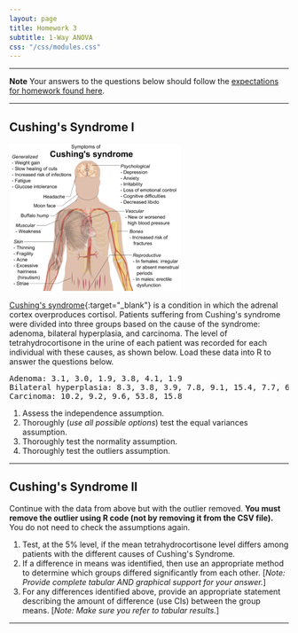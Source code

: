 ```yaml
---
layout: page
title: Homework 3
subtitle: 1-Way ANOVA
css: "/css/modules.css"
---
```


----

<div class="alert alert-warning">
  <strong>Note</strong> Your answers to the questions below should follow the <a href="../../resources/hwformat" target="_blank">expectations for homework found here</a>.
</div>

----

## Cushing's Syndrome I
<img src="../zimgs/cushings-syndrome.png" alt="Cushings Syndrome" class="img-right">

[Cushing's syndrome](http://www.mayoclinic.org/diseases-conditions/cushing-syndrome/home/ovc-20197169){:target="_blank"} is a condition in which the adrenal cortex overproduces cortisol. Patients suffering from Cushing's syndrome were divided into three groups based on the cause of the syndrome: adenoma, bilateral hyperplasia, and carcinoma. The level of tetrahydrocortisone in the urine of each patient was recorded for each individual with these causes, as shown below. Load these data into R to answer the questions below.

<pre>
Adenoma: 3.1, 3.0, 1.9, 3.8, 4.1, 1.9
Bilateral hyperplasia: 8.3, 3.8, 3.9, 7.8, 9.1, 15.4, 7.7, 6.5, 5.7, 13.6
Carcinoma: 10.2, 9.2, 9.6, 53.8, 15.8
</pre>

1. Assess the independence assumption.
1. Thoroughly (*use all possible options*) test the equal variances assumption.
1. Thoroughly test the normality assumption.
1. Thoroughly test the outliers assumption.

----

## Cushing's Syndrome II
Continue with the data from above but with the outlier removed. **You must remove the outlier using R code (not by removing it from the CSV file).** You do not need to check the assumptions again.

1. Test, at the 5% level, if the mean tetrahydrocortisone level differs among patients with the different causes of Cushing's Syndrome.
1. If a difference in means was identified, then use an appropriate method to determine which groups differed significantly from each other. [*Note: Provide complete tabular AND graphical support for your answer.*]
1. For any differences identified above, provide an appropriate statement describing the amount of difference (use CIs) between the group means. [*Note: Make sure you refer to tabular results.*]

----
